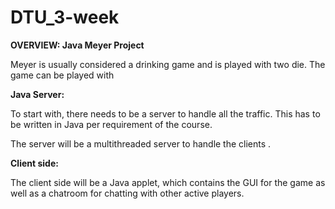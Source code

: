 # DTU_3-week

<b>OVERVIEW: Java Meyer Project</b>

Meyer is usually considered a drinking game and is played with two die. The game can be played with 

<b>Java Server:</b>

To start with, there needs to be a server to handle all the traffic. This has to be written in Java per requirement of the course.

The server will be a multithreaded server to handle the clients .

<b>Client side:</b>

The client side will be a Java applet, which contains the GUI for the game as well as a chatroom for chatting with other active players.
